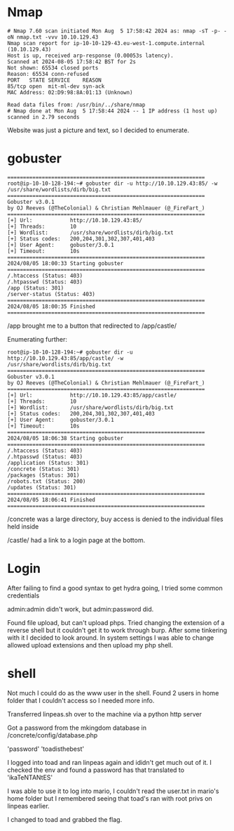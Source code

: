 # Nmap

```shell-session
# Nmap 7.60 scan initiated Mon Aug  5 17:58:42 2024 as: nmap -sT -p- -oN nmap.txt -vvv 10.10.129.43
Nmap scan report for ip-10-10-129-43.eu-west-1.compute.internal (10.10.129.43)
Host is up, received arp-response (0.00053s latency).
Scanned at 2024-08-05 17:58:42 BST for 2s
Not shown: 65534 closed ports
Reason: 65534 conn-refused
PORT   STATE SERVICE    REASON
85/tcp open  mit-ml-dev syn-ack
MAC Address: 02:D9:98:8A:01:13 (Unknown)

Read data files from: /usr/bin/../share/nmap
# Nmap done at Mon Aug  5 17:58:44 2024 -- 1 IP address (1 host up) scanned in 2.79 seconds
```

Website was just a picture and text, so I decided to enumerate.

# gobuster

```shell-session
===============================================================
root@ip-10-10-128-194:~# gobuster dir -u http://10.10.129.43:85/ -w /usr/share/wordlists/dirb/big.txt 
===============================================================
Gobuster v3.0.1
by OJ Reeves (@TheColonial) & Christian Mehlmauer (@_FireFart_)
===============================================================
[+] Url:            http://10.10.129.43:85/
[+] Threads:        10
[+] Wordlist:       /usr/share/wordlists/dirb/big.txt
[+] Status codes:   200,204,301,302,307,401,403
[+] User Agent:     gobuster/3.0.1
[+] Timeout:        10s
===============================================================
2024/08/05 18:00:33 Starting gobuster
===============================================================
/.htaccess (Status: 403)
/.htpasswd (Status: 403)
/app (Status: 301)
/server-status (Status: 403)
===============================================================
2024/08/05 18:00:35 Finished
===============================================================
```

/app brought me to a button that redirected to /app/castle/ 

Enumerating further:

```shell-session
root@ip-10-10-128-194:~# gobuster dir -u http://10.10.129.43:85/app/castle/ -w /usr/share/wordlists/dirb/big.txt 
===============================================================
Gobuster v3.0.1
by OJ Reeves (@TheColonial) & Christian Mehlmauer (@_FireFart_)
===============================================================
[+] Url:            http://10.10.129.43:85/app/castle/
[+] Threads:        10
[+] Wordlist:       /usr/share/wordlists/dirb/big.txt
[+] Status codes:   200,204,301,302,307,401,403
[+] User Agent:     gobuster/3.0.1
[+] Timeout:        10s
===============================================================
2024/08/05 18:06:38 Starting gobuster
===============================================================
/.htaccess (Status: 403)
/.htpasswd (Status: 403)
/application (Status: 301)
/concrete (Status: 301)
/packages (Status: 301)
/robots.txt (Status: 200)
/updates (Status: 301)
===============================================================
2024/08/05 18:06:41 Finished
===============================================================
```

/concrete was a large directory, buy access is denied to the individual files held inside

/castle/ had a link to a login page at the bottom.

# Login

After failing to find a good syntax to get hydra going, I tried some common credentials

admin:admin didn't work, but admin:password did.

Found file upload, but can't upload phps. Tried changing the extension of a reverse shell but it couldn't get it to work through burp. After some tinkering with it I decided to look around. In system settings I was able to change allowed upload extensions and then upload my php shell. 

# shell

Not much I could do as the www user in the shell. Found 2 users in home folder that I couldn't access so I needed more info.

Transferred linpeas.sh over to the machine via a python http server

Got a password from the mkingdom database in /concrete/config/database.php

'password' 'toadisthebest'

I logged into toad and ran linpeas again and ididn't get much out of it. I checked the env and found a password has that translated to 'ikaTeNTANtES'

I was able to use it to log into mario, I couldn't read the user.txt in mario's home folder but I remembered seeing that toad's ran with root privs on linpeas earlier.

I changed to toad and grabbed the flag.

